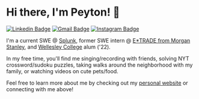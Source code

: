 # Hi there, I'm Peyton! 👋

[![Linkedin Badge](https://img.shields.io/badge/-peyton--wang-blue?style=flat-square&logo=Linkedin&logoColor=white&link=https://www.linkedin.com/in/peyton-wang/)](https://www.linkedin.com/in/peyton-wang) [![Gmail Badge](https://img.shields.io/badge/-peytonwang2000-red?style=flat-square&logo=Gmail&logoColor=white&link=mailto:peytonwang2000@gmail.com)](mailto:peytonwang2000@gmail.com)
[![Instagram Badge](https://img.shields.io/badge/-@funsizedpey-purple?style=flat-square&logo=Instagram&logoColor=white&link=https://www.instagram.com/funsizedpey/)](https://www.instagram.com/funsizedpey/)

I'm a current SWE @ [Splunk](https://www.splunk.com/), former SWE intern @ [E*TRADE from Morgan Stanley](https://us.etrade.com/l/morganstanley/investing-and-banking), and [Wellesley College](https://www.wellesley.edu/) alum ('22). 

In my free time, you'll find me singing/recording with friends, solving NYT crossword/sudoku puzzles, taking walks around the neighborhood with my family, or watching videos on cute pets/food.

Feel free to learn more about me by checking out my [personal website](https://peyton-a-wang.github.io) or connecting with me above!
